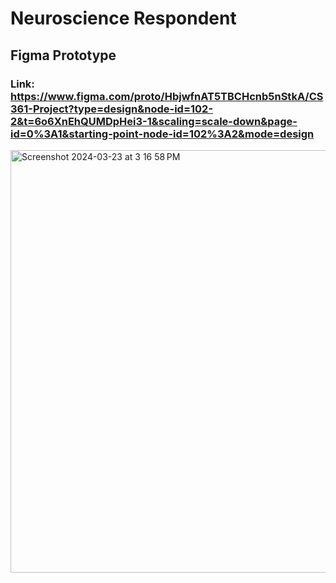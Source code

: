 # Neuroscience Respondent

## Figma Prototype
### Link: https://www.figma.com/proto/HbjwfnAT5TBCHcnb5nStkA/CS361-Project?type=design&node-id=102-2&t=6o6XnEhQUMDpHei3-1&scaling=scale-down&page-id=0%3A1&starting-point-node-id=102%3A2&mode=design
<img width="676" alt="Screenshot 2024-03-23 at 3 16 58 PM" src="https://github.com/rggan/NeuroscienceRespondent/assets/77026454/38357c30-335d-4c07-87a9-a2c2a8e7d882">
